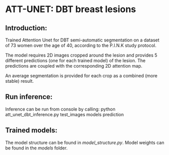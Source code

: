 # ATT-UNET: DBT breast lesions

## Introduction:
Trained Attention Unet for DBT semi-automatic segmentation on a dataset of 73 women over the age of 40, according to the P.I.N.K study protocol.

The model requires 2D images cropped around the lesion and provides 5 different predictions (one for each trained model) of the lesion.
The predictions are coupled with the corresponding 2D attention map.

An average segmentation is provided for each crop as a combined (more stable) result.

## Run inference:
Inference can be run from console by calling:
python att_unet_dbt_inference.py test_images models prediction

## Trained models:
The model structure can be found in *model_structure.py*.
Model weights can be found in the *models* folder.
